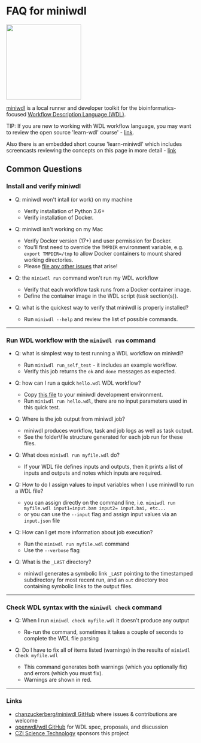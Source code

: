 # FAQ for miniwdl

<img src="https://raw.githubusercontent.com/chanzuckerberg/miniwdl/main/docs/miniwdl-logo.png" width="200"  />

[miniwdl](https://github.com/chanzuckerberg/miniwdl/) is a local runner and developer toolkit for
the bioinformatics-focused [Workflow Description Language (WDL)](http://openwdl.org/). 

TIP: If you are new to working with WDL workflow language, you may want to review the open source 'learn-wdl' course' - [link](https://github.com/openwdl/learn-wdl).   

Also there is an embedded short course 'learn-miniwdl' which includes screencasts reviewing the concepts on this page in more detail - [link](https://github.com/openwdl/learn-wdl/tree/master/6_miniwdl_course)

## Common Questions

###  Install and verify miniwdl

- Q: miniwdl won't intall (or work) on my machine
  - Verify installation of Python 3.6+
  - Verify installation of Docker.

- Q: miniwdl isn't working on my Mac
  - Verify Docker version (17+) and user permission for Docker.
  - You'll first need to override the `TMPDIR` environment variable, e.g. `export TMPDIR=/tmp` to allow Docker containers to mount shared working directories. 
  - Please [file any other issues](https://github.com/chanzuckerberg/miniwdl/issues) that arise!

- Q: the ```miniwdl run``` command won't run my WDL workflow
  - Verify that each workflow task runs from a Docker container image.
  - Define the container image in the WDL script (task section(s)).

- Q: what is the quickest way to verify that miniwdl is properly installed?
  - Run ```miniwdl --help``` and review the list of possible commands.

---

### Run WDL workflow with the ```miniwdl run``` command

- Q: what is simplest way to test running a WDL workflow on miniwdl?
  - Run ```miniwdl run_self_test``` - it includes an example workflow.
  - Verify this job returns the ```ok``` and ```done``` messages as expected.

- Q: how can I run a quick ```hello.wdl``` WDL workflow?
  - Copy [this file](https://github.com/openwdl/learn-wdl/blob/master/6_miniwdl_course/1_hello.wdl) to your miniwdl development environment.
  - Run ```miniwdl run hello.wdl```, there are no input parameters used in this quick test.

- Q: Where is the job output from miniwdl job?
  - miniwdl produces workflow, task and job logs as well as task output.  
  - See the folder\file structure generated for each job run for these files.

- Q: What does ```miniwdl run myfile.wdl``` do?
  - If your WDL file defines inputs and outputs, then it prints a list of inputs and outputs and notes which inputs are required.

- Q: How to do I assign values to input variables when I use miniwdl to run a WDL file?
  - you can assign directly on the command line, i.e. ```miniwdl run myfile.wdl input1=input.bam input2= input.bai, etc...``` 
  - or you can use the ```--input``` flag and assign input values via an ```input.json``` file

- Q: How can I get more information about job execution?
  - Run the ```miniwdl run myfile.wdl``` command
  - Use the ```--verbose``` flag

- Q: What is the ```_LAST``` directory?
  - miniwdl generates a symbolic link `_LAST` pointing to the timestamped subdirectory for most recent run,
    and an `out` directory tree containing symbolic links to the output files.

---

### Check WDL syntax with the ```miniwdl check``` command

- Q: When I run ```miniwdl check myfile.wdl``` it doesn't produce any output
  - Re-run the command, sometimes it takes a couple of seconds to complete the WDL file parsing

- Q: Do I have to fix all of items listed (warnings) in the results of ```miniwdl check myfile.wdl``` 
  - This command generates both warnings (which you optionally fix) and errors (which you must fix).
  - Warnings are shown in red.

---

### Links

* [chanzuckerberg/miniwdl GitHub](https://github.com/chanzuckerberg/miniwdl/) where issues & contributions are welcome
* [openwdl/wdl GitHub](https://github.com/openwdl/wdl) for WDL spec, proposals, and discussion
* [CZI Science Technology](https://chanzuckerberg.com/technology/science/) sponsors this project
